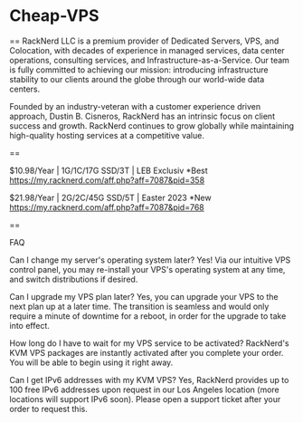 # Cheap-VPS
==
RackNerd LLC is a premium provider of Dedicated Servers, VPS, and Colocation, with decades of experience in managed services, data center operations, consulting services, and Infrastructure-as-a-Service. Our team is fully committed to achieving our mission: introducing infrastructure stability to our clients around the globe through our world-wide data centers.

Founded by an industry-veteran with a customer experience driven approach, Dustin B. Cisneros, RackNerd has an intrinsic focus on client success and growth. RackNerd continues to grow globally while maintaining high-quality hosting services at a competitive value.

==

$10.98/Year | 1G/1C/17G SSD/3T | LEB Exclusiv *Best
https://my.racknerd.com/aff.php?aff=7087&pid=358

$21.98/Year | 2G/2C/45G SSD/5T | Easter 2023 *New
https://my.racknerd.com/aff.php?aff=7087&pid=768

==

FAQ

Can I change my server's operating system later?
Yes! Via our intuitive VPS control panel, you may re-install your VPS's operating system at any time, and switch distributions if desired.

Can I upgrade my VPS plan later?
Yes, you can upgrade your VPS to the next plan up at a later time. The transition is seamless and would only require a minute of downtime for a reboot, in order for the upgrade to take into effect.

How long do I have to wait for my VPS service to be activated?
RackNerd's KVM VPS packages are instantly activated after you complete your order. You will be able to begin using it right away.

Can I get IPv6 addresses with my KVM VPS?
Yes, RackNerd provides up to 100 free IPv6 addresses upon request in our Los Angeles location (more locations will support IPv6 soon). Please open a support ticket after your order to request this.

